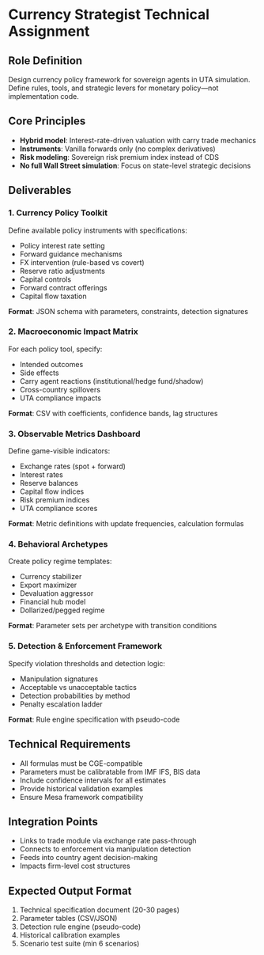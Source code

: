 # Currency Strategist Technical Assignment

## Role Definition
Design currency policy framework for sovereign agents in UTA simulation. Define rules, tools, and strategic levers for monetary policy—not implementation code.

## Core Principles
- **Hybrid model**: Interest-rate-driven valuation with carry trade mechanics
- **Instruments**: Vanilla forwards only (no complex derivatives)
- **Risk modeling**: Sovereign risk premium index instead of CDS
- **No full Wall Street simulation**: Focus on state-level strategic decisions

## Deliverables

### 1. Currency Policy Toolkit
Define available policy instruments with specifications:
- Policy interest rate setting
- Forward guidance mechanisms
- FX intervention (rule-based vs covert)
- Reserve ratio adjustments
- Capital controls
- Forward contract offerings
- Capital flow taxation

**Format**: JSON schema with parameters, constraints, detection signatures

### 2. Macroeconomic Impact Matrix
For each policy tool, specify:
- Intended outcomes
- Side effects
- Carry agent reactions (institutional/hedge fund/shadow)
- Cross-country spillovers
- UTA compliance impacts

**Format**: CSV with coefficients, confidence bands, lag structures

### 3. Observable Metrics Dashboard
Define game-visible indicators:
- Exchange rates (spot + forward)
- Interest rates
- Reserve balances
- Capital flow indices
- Risk premium indices
- UTA compliance scores

**Format**: Metric definitions with update frequencies, calculation formulas

### 4. Behavioral Archetypes
Create policy regime templates:
- Currency stabilizer
- Export maximizer
- Devaluation aggressor
- Financial hub model
- Dollarized/pegged regime

**Format**: Parameter sets per archetype with transition conditions

### 5. Detection & Enforcement Framework
Specify violation thresholds and detection logic:
- Manipulation signatures
- Acceptable vs unacceptable tactics
- Detection probabilities by method
- Penalty escalation ladder

**Format**: Rule engine specification with pseudo-code

## Technical Requirements
- All formulas must be CGE-compatible
- Parameters must be calibratable from IMF IFS, BIS data
- Include confidence intervals for all estimates
- Provide historical validation examples
- Ensure Mesa framework compatibility

## Integration Points
- Links to trade module via exchange rate pass-through
- Connects to enforcement via manipulation detection
- Feeds into country agent decision-making
- Impacts firm-level cost structures

## Expected Output Format
1. Technical specification document (20-30 pages)
2. Parameter tables (CSV/JSON)
3. Detection rule engine (pseudo-code)
4. Historical calibration examples
5. Scenario test suite (min 6 scenarios)